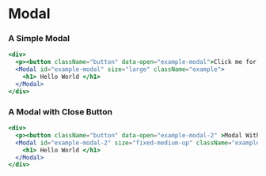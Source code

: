 # Modal

### A Simple Modal

```jsx
<div>
  <p><button className="button" data-open="example-modal">Click me for a modal</button></p>
  <Modal id="example-modal" size="large" className="example">
    <h1> Hello World </h1>
  </Modal>
</div>
```

### A Modal with Close Button

```jsx
<div>
  <p><button className="button" data-open="example-modal-2" >Modal With Close</button></p>
  <Modal id="example-modal-2" size="fixed-medium-up" className="example" showCloseButton>
    <h1> Hello World </h1>
  </Modal>
</div>
```
